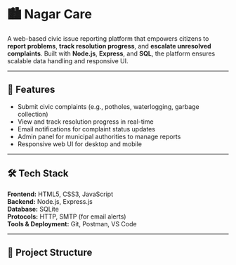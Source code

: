 # 🏙 Nagar Care

A web-based civic issue reporting platform that empowers citizens to **report problems**, **track resolution progress**, and **escalate unresolved complaints**. Built with **Node.js**, **Express**, and **SQL**, the platform ensures scalable data handling and responsive UI.

---

## 🚀 Features
- Submit civic complaints (e.g., potholes, waterlogging, garbage collection)
- View and track resolution progress in real-time
- Email notifications for complaint status updates
- Admin panel for municipal authorities to manage reports
- Responsive web UI for desktop and mobile

---

## 🛠 Tech Stack
**Frontend:** HTML5, CSS3, JavaScript  
**Backend:** Node.js, Express.js  
**Database:** SQLite  
**Protocols:** HTTP, SMTP (for email alerts)  
**Tools & Deployment:** Git, Postman, VS Code

---

## 📂 Project Structure
